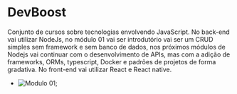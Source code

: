 # DevBoost
  Conjunto de cursos sobre tecnologias envolvendo JavaScript. No back-end vai utilizar NodeJs, no módulo 01 vai ser introdutório vai ser um CRUD simples sem framework e sem banco de dados, nos próximos módulos de Nodejs vai continuar com o desenvolvimento de APIs, mas com a adição de frameworks, ORMs, typescript, Docker e padrões de projetos de forma gradativa. No front-end vai utilizar React e React native.


- ![Modulo 01](https://github.com/araujo21x/Primeiros-passos-NodeJs);
